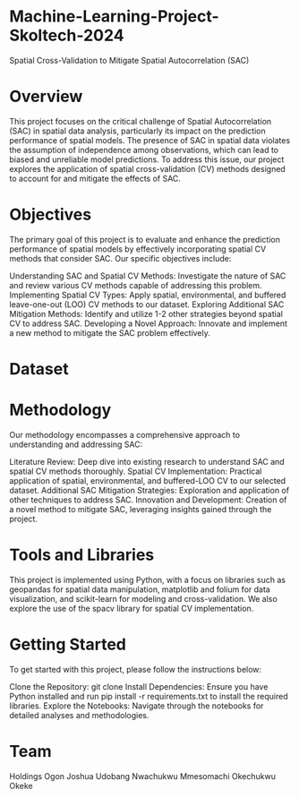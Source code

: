 # Machine-Learning-Project-Skoltech-2024
Spatial Cross-Validation to Mitigate Spatial Autocorrelation (SAC)

# Overview
This project focuses on the critical challenge of Spatial Autocorrelation (SAC) in spatial data analysis, particularly its impact on the prediction performance of spatial models. The presence of SAC in spatial data violates the assumption of independence among observations, which can lead to biased and unreliable model predictions. To address this issue, our project explores the application of spatial cross-validation (CV) methods designed to account for and mitigate the effects of SAC.

# Objectives
The primary goal of this project is to evaluate and enhance the prediction performance of spatial models by effectively incorporating spatial CV methods that consider SAC. Our specific objectives include:

Understanding SAC and Spatial CV Methods: Investigate the nature of SAC and review various CV methods capable of addressing this problem.
Implementing Spatial CV Types: Apply spatial, environmental, and buffered leave-one-out (LOO) CV methods to our dataset.
Exploring Additional SAC Mitigation Methods: Identify and utilize 1-2 other strategies beyond spatial CV to address SAC.
Developing a Novel Approach: Innovate and implement a new method to mitigate the SAC problem effectively.

# Dataset

# Methodology
Our methodology encompasses a comprehensive approach to understanding and addressing SAC:

Literature Review: Deep dive into existing research to understand SAC and spatial CV methods thoroughly.
Spatial CV Implementation: Practical application of spatial, environmental, and buffered-LOO CV to our selected dataset.
Additional SAC Mitigation Strategies: Exploration and application of other techniques to address SAC.
Innovation and Development: Creation of a novel method to mitigate SAC, leveraging insights gained through the project.

# Tools and Libraries
This project is implemented using Python, with a focus on libraries such as geopandas for spatial data manipulation, matplotlib and folium for data visualization, and scikit-learn for modeling and cross-validation. We also explore the use of the spacv library for spatial CV implementation.

# Getting Started
To get started with this project, please follow the instructions below:

Clone the Repository: git clone <repository-url>
Install Dependencies: Ensure you have Python installed and run pip install -r requirements.txt to install the required libraries.
Explore the Notebooks: Navigate through the notebooks for detailed analyses and methodologies.

# Team
Holdings Ogon 
Joshua Udobang 
Nwachukwu Mmesomachi
Okechukwu Okeke

